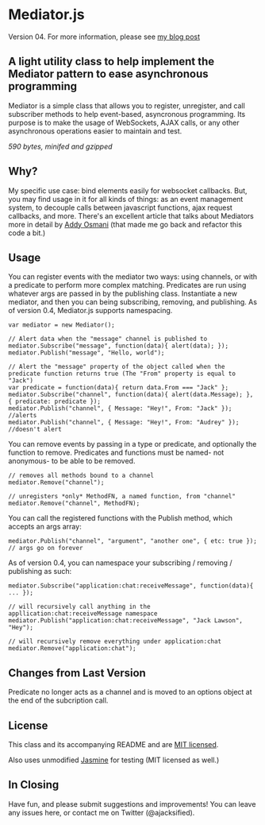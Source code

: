 Mediator.js
===========
Version 04.
For more information, please see 
[my blog post](http://www.thejacklawson.com/index.php/2011/06/mediators-for-modularized-asynchronous-programming-in-javascript/)

A light utility class to help implement the Mediator pattern to ease asynchronous programming
---------------------------------------------

Mediator is a simple class that allows you to register, unregister, and call 
subscriber methods to help event-based, asyncronous programming.  Its purpose 
is to make the usage of WebSockets, AJAX calls, or any other asynchronous 
operations easier to maintain and test.

*590 bytes, minifed and gzipped*

Why?
---
My specific use case: bind elements easily for websocket callbacks. But, you
may find usage in it for all kinds of things: as an event management system,
to decouple calls between javascript functions, ajax request callbacks, and
more. There's an excellent article that talks about Mediators more in detail
by [Addy Osmani](http://addyosmani.com/largescalejavascript/#mediatorpattern)
(that made me go back and refactor this code a bit.)

Usage
-----

You can register events with the mediator two ways: using channels, or with a 
predicate to perform more complex matching. Predicates are run using whatever
args are passed in by the publishing class. Instantiate a new mediator, and
then you can being subscribing, removing, and publishing. As of version 0.4,
Mediator.js supports namespacing.
    
    var mediator = new Mediator();

    // Alert data when the "message" channel is published to
    mediator.Subscribe("message", function(data){ alert(data); });
    mediator.Publish("message", "Hello, world");
    
    // Alert the "message" property of the object called when the predicate function returns true (The "From" property is equal to "Jack")
    var predicate = function(data){ return data.From === "Jack" };
    mediator.Subscribe("channel", function(data){ alert(data.Message); }, { predicate: predicate });
    mediator.Publish("channel", { Message: "Hey!", From: "Jack" }); //alerts
    mediator.Publish("channel", { Message: "Hey!", From: "Audrey" }); //doesn't alert

You can remove events by passing in a type or predicate, and optionally the 
function to remove. Predicates and functions must be named- not anonymous- 
to be able to be removed.

    // removes all methods bound to a channel 
    mediator.Remove("channel");
    
    // unregisters *only* MethodFN, a named function, from "channel" 
    mediator.Remove("channel", MethodFN);
    
You can call the registered functions with the Publish method, which accepts 
an args array:

    mediator.Publish("channel", "argument", "another one", { etc: true }); // args go on forever

As of version 0.4, you can namespace your subscribing / removing / publishing as such:

    mediator.Subscribe("application:chat:receiveMessage", function(data){ ... });
    
    // will recursively call anything in the appllication:chat:receiveMessage namespace 
    mediator.Publish("application:chat:receiveMessage", "Jack Lawson", "Hey");
    
    // will recursively remove everything under application:chat
    mediator.Remove("application:chat");


Changes from Last Version
-------------------------
Predicate no longer acts as a channel and is moved to an options object
at the end of the subcription call.

License
-------
This class and its accompanying README and are 
[MIT licensed](http://www.opensource.org/licenses/mit-license.php). 


Also uses unmodified [Jasmine](http://pivotal.github.com/jasmine/) 
for testing (MIT licensed as well.)

In Closing
----------
Have fun, and please submit suggestions and improvements! You can leave any 
issues here, or contact me on Twitter (@ajacksified).
